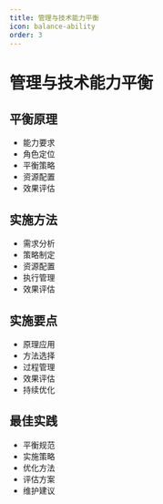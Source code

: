 ```yaml
---
title: 管理与技术能力平衡
icon: balance-ability
order: 3
---
```


# 管理与技术能力平衡

## 平衡原理
- 能力要求
- 角色定位
- 平衡策略
- 资源配置
- 效果评估

## 实施方法
- 需求分析
- 策略制定
- 资源配置
- 执行管理
- 效果评估

## 实施要点
- 原理应用
- 方法选择
- 过程管理
- 效果评估
- 持续优化

## 最佳实践
- 平衡规范
- 实施策略
- 优化方法
- 评估方案
- 维护建议
